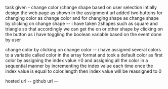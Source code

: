 task given - change color /change shape based on user selection 
intially design the web page as shown in the assignment url
added two buttons for changing color as change color and for changing shape as
change shape
by clicking on change shape -- i have taken 2shapes such as square and triangle
so that accordingly we can get the on or other shape by clicking on the button 
as i have toggling the boolean variable based on the event done by user

change color 
by clicking on change color -- i have assigned several colors to a variable called color in the array format
and took a default color as first color by assigning the index value =0
and assigning all the color in a sequential manner by incrementing the index value each time
once the index value is equal to color.length then index value will be reassigned to 0


hosted url -- 
github url -- 




